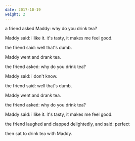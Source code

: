 ```yaml
---
date: 2017-10-19
weight: 2
---
```


a friend asked Maddy: why do you drink tea?

Maddy said: i like it. it's tasty, it makes me feel good.

the friend said: well that's dumb.

Maddy went and drank tea.

the friend asked: why do you drink tea?

Maddy said: i don't know.

the friend said: well that's dumb.

Maddy went and drank tea.

the friend asked: why do you drink tea?

Maddy said: i like it. it's tasty, it makes me feel good.

the friend laughed and clapped delightedly, and said: perfect

then sat to drink tea with Maddy.

<!-- Acknowledge the pointlessness of the things you do. You do the work, and then you forget about it. -->
